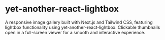 # yet-another-react-lightbox
A responsive image gallery built with Next.js and Tailwind CSS, featuring lightbox functionality using yet-another-react-lightbox. Clickable thumbnails open in a full-screen viewer for a smooth and interactive experience.
